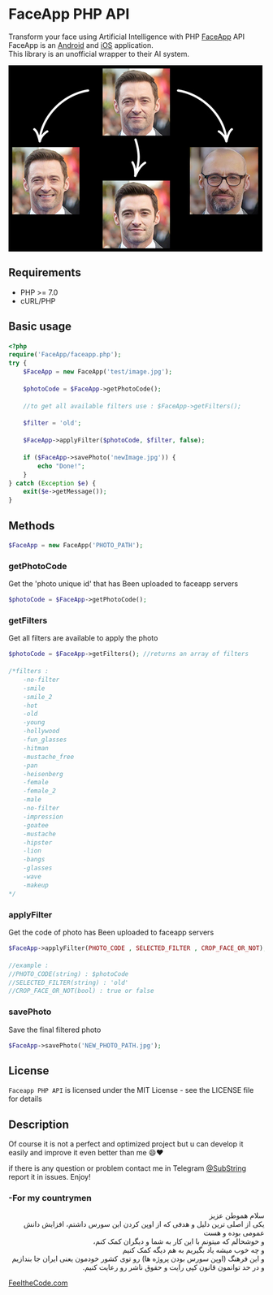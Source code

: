 # FaceApp PHP API
 
Transform your face using Artificial Intelligence with PHP [FaceApp](http://faceapp.com) API <br>
FaceApp is an [Android](https://play.google.com/store/apps/details?id=io.faceapp) and [iOS](https://itunes.apple.com/app/id1180884341) application.<br>
This library is an unofficial wrapper to their AI system.<br>

<img src="preview.jpg" width="500" height="367" align="center"/>


## Requirements

* PHP >= 7.0
* cURL/PHP

## Basic usage

```php
<?php
require('FaceApp/faceapp.php');
try {
    $FaceApp = new FaceApp('test/image.jpg');

    $photoCode = $FaceApp->getPhotoCode();

    //to get all available filters use : $FaceApp->getFilters();

    $filter = 'old';

    $FaceApp->applyFilter($photoCode, $filter, false);

    if ($FaceApp->savePhoto('newImage.jpg')) {
        echo "Done!";
    }
} catch (Exception $e) {
    exit($e->getMessage());
}
```

## Methods

```php
$FaceApp = new FaceApp('PHOTO_PATH');
```

### getPhotoCode
Get the 'photo unique id' that has Been uploaded to faceapp servers
```php
$photoCode = $FaceApp->getPhotoCode();
```

### getFilters
Get all filters are available to apply the photo
```php
$photoCode = $FaceApp->getFilters(); //returns an array of filters

/*filters : 
	-no-filter
	-smile
	-smile_2
	-hot
	-old
	-young
	-hollywood
	-fun_glasses
	-hitman
	-mustache_free
	-pan
	-heisenberg
	-female
	-female_2
	-male
	-no-filter
	-impression
	-goatee
	-mustache
	-hipster
	-lion
	-bangs
	-glasses
	-wave
	-makeup
*/
```

### applyFilter
Get the code of photo has Been uploaded to faceapp servers
```php
$FaceApp->applyFilter(PHOTO_CODE , SELECTED_FILTER , CROP_FACE_OR_NOT);

//example :
//PHOTO_CODE(string) : $photoCode
//SELECTED_FILTER(string) : 'old'
//CROP_FACE_OR_NOT(bool) : true or false
```

### savePhoto
Save the final filtered photo
```php
$FaceApp->savePhoto('NEW_PHOTO_PATH.jpg');
```

## License

`Faceapp PHP API` is licensed under the MIT License - see the LICENSE file for details

## Description

Of course it is not a perfect and optimized project but u can develop it easily and improve it even better than me 😄❤

if there is any question or problem contact me in Telegram [@SubString](http://t.me/SubString) report it in issues.
Enjoy!

### -For my countrymen
<div dir="rtl" align="right">
سلام هموطن عزیز <br>
یکی از اصلی ترین دلیل و هدفی که از اوپن کردن این سورس داشتم، افزایش دانش عمومی بوده و هست<br>
و خوشحالم که میتونم با این کار به شما و دیگران کمک کنم،<br>
و چه خوب میشه یاد بگیریم به هم دیگه کمک کنیم<br>
و این فرهنگ (اوپن سورس بودن پروژه ها) رو توی کشور خودمون یعنی ایران جا بندازیم<br>
و در حد توانمون قانون کپی رایت و حقوق ناشر رو رعایت کنیم.<br>
 
</div>

<a href="http://FeeltheCode.com">FeeltheCode.com</a>
